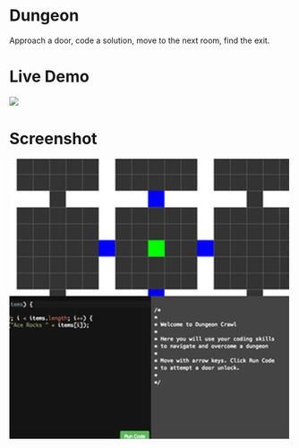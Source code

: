 # Dungeon

Approach a door, code a solution, move to the next room, find the exit.

# Live Demo

![](#)

# Screenshot

![](./screenshot.png)
